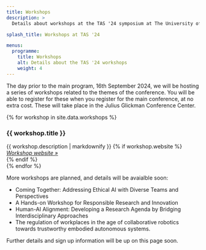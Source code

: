 ```yaml
---
title: Workshops
description: >
  Details about workshops at the TAS '24 symposium at The University of Texas at Austin.

splash_title: Workshops at TAS '24

menus:
  programme:
    title: Workshops
    alt: Details about the TAS '24 workshops
    weight: 4
---
```


The day prior to the main program, 16th September 2024, we will be hosting a series of workshops related to the themes of the conference. You will be able to register for these when you register for the main conference, at no extra cost. These will take place in the Julius Glickman Conference Center.

{% for workshop in site.data.workshops %}
<div class="background-lightgray rounded border mb-3 p-3">
  <h3 class="mt-0 pt-0 text-primary">{{ workshop.title }}</h3>
  {{ workshop.description | markdownify }}
  {% if workshop.website %}<div class="d-block"><em><a href="{{ workshop.website }}" title="{{ workshop.title }} website">Workshop website &raquo;</a></em></div>{% endif %}
</div>
{% endfor %}

More workshops are planned, and details will be avaialble soon:

* Coming Together: Addressing Ethical AI with Diverse Teams and Perspectives
* A Hands-on Workshop for Responsible Research and Innovation
* Human-AI Alignment: Developing a Research Agenda by Bridging Interdisciplinary Approaches
* The regulation of workplaces in the age of collaborative robotics towards trustworthy embodied autonomous systems.

Further details and sign up information will be up on this page soon.
